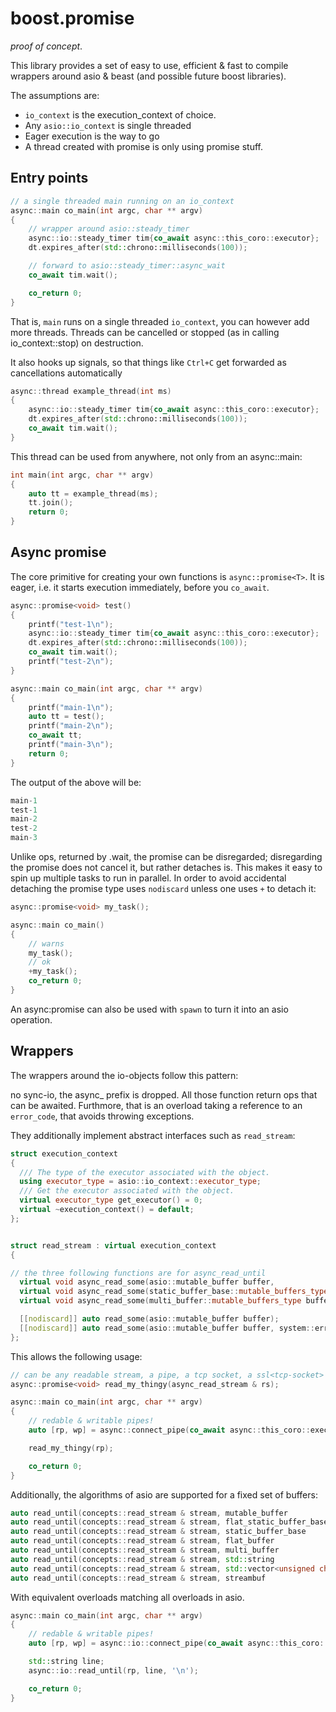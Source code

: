 # boost.promise

*proof of concept*.

This library provides a set of easy to use, efficient & fast to compile wrappers around asio & beast (and possible future boost libraries).

The assumptions are:

 - `io_context` is the execution_context of choice.
 - Any `asio::io_context` is single threaded
 - Eager execution is the way to go
 - A thread created with promise is only using promise stuff.

## Entry points

```cpp
// a single threaded main running on an io_context
async::main co_main(int argc, char ** argv)
{
    // wrapper around asio::steady_timer
    async::io::steady_timer tim{co_await async::this_coro::executor};
    dt.expires_after(std::chrono::milliseconds(100));

    // forward to asio::steady_timer::async_wait
    co_await tim.wait();

    co_return 0;
}
```

That is, `main` runs on a single threaded `io_context`, you can however add more threads. Threads can be cancelled or stopped (as in calling io_context::stop) on destruction.

It also hooks up signals, so that things like `Ctrl+C` get forwarded as cancellations automatically

```cpp
async::thread example_thread(int ms)
{
    async::io::steady_timer tim{co_await async::this_coro::executor};
    dt.expires_after(std::chrono::milliseconds(100));
    co_await tim.wait();
}
```

This thread can be used from anywhere, not only from an async::main:

```cpp
int main(int argc, char ** argv)
{
    auto tt = example_thread(ms);
    tt.join();
    return 0;
}
```

## Async promise

The core primitive for creating your own functions is `async::promise<T>`.
It is eager, i.e. it starts execution immediately, before you `co_await`.

```cpp
async::promise<void> test()
{
    printf("test-1\n");
    async::io::steady_timer tim{co_await async::this_coro::executor};
    dt.expires_after(std::chrono::milliseconds(100));
    co_await tim.wait();
    printf("test-2\n");
}

async::main co_main(int argc, char ** argv)
{
    printf("main-1\n");
    auto tt = test();
    printf("main-2\n");
    co_await tt;
    printf("main-3\n");
    return 0;
}
```

The output of the above will be:

```cpp
main-1
test-1
main-2
test-2
main-3
```

Unlike ops, returned by .wait, the promise can be disregarded; disregarding the promise does not cancel it, but rather detaches is. This makes it easy to 
spin up multiple tasks to run in parallel. In order to avoid accidental detaching the promise type uses `nodiscard` unless one uses `+` to detach it:

```cpp
async::promise<void> my_task();

async::main co_main()
{
    // warns
    my_task();
    // ok
    +my_task();
    co_return 0;
}

```

An async:promise can also be used with `spawn` to turn it into an asio operation.


## Wrappers

The wrappers around the io-objects follow this pattern:

no sync-io, the async_ prefix is dropped. All those function return ops that can be awaited. Furthmore, that is an overload taking a reference to an `error_code`, that avoids throwing exceptions.

They additionally implement abstract interfaces such as `read_stream`:

```cpp
struct execution_context
{
  /// The type of the executor associated with the object.
  using executor_type = asio::io_context::executor_type;
  /// Get the executor associated with the object.
  virtual executor_type get_executor() = 0;
  virtual ~execution_context() = default;
};


struct read_stream : virtual execution_context
{

// the three following functions are for async_read_until
  virtual void async_read_some(asio::mutable_buffer buffer,                     read_handler h) = 0;
  virtual void async_read_some(static_buffer_base::mutable_buffers_type buffer, read_handler h) = 0;
  virtual void async_read_some(multi_buffer::mutable_buffers_type buffer,       read_handler h) = 0;

  [[nodiscard]] auto read_some(asio::mutable_buffer buffer);
  [[nodiscard]] auto read_some(asio::mutable_buffer buffer, system::error_code & ec);
};
```

This allows the following usage:

```cpp
// can be any readable stream, a pipe, a tcp socket, a ssl<tcp-socket> etc.
async::promise<void> read_my_thingy(async_read_stream & rs);

async::main co_main(int argc, char ** argv)
{
    // redable & writable pipes!
    auto [rp, wp] = async::connect_pipe(co_await async::this_coro::executor);

    read_my_thingy(rp);

    co_return 0;
}
```

Additionally, the algorithms of asio are supported for a fixed set of buffers:


```cpp
auto read_until(concepts::read_stream & stream, mutable_buffer              buffer);
auto read_until(concepts::read_stream & stream, flat_static_buffer_base    &buffer);
auto read_until(concepts::read_stream & stream, static_buffer_base         &buffer);
auto read_until(concepts::read_stream & stream, flat_buffer                &buffer);
auto read_until(concepts::read_stream & stream, multi_buffer               &buffer);
auto read_until(concepts::read_stream & stream, std::string                &buffer);
auto read_until(concepts::read_stream & stream, std::vector<unsigned char> &buffer);
auto read_until(concepts::read_stream & stream, streambuf                  &buffer);
```

With equivalent overloads matching all overloads in asio.

```cpp
async::main co_main(int argc, char ** argv)
{
    // redable & writable pipes!
    auto [rp, wp] = async::io::connect_pipe(co_await async::this_coro::executor);

    std::string line;
    async::io::read_until(rp, line, '\n');

    co_return 0;
}
```
